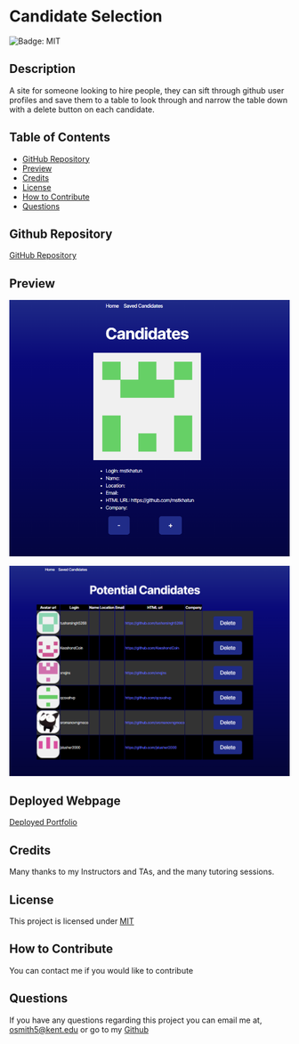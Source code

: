 # Candidate Selection

![Badge: MIT](https://img.shields.io/badge/License-MIT-blue.svg)

## Description

A site for someone looking to hire people, they can sift through github user profiles and save them to a table to look through and narrow the table down with a delete button on each candidate.

## Table of Contents

- [GitHub Repository](#github-repository)
- [Preview](#preview)
- [Credits](#credits)
- [License](#license)
- [How to Contribute](#how-to-contribute)
- [Questions](#questions)

## Github Repository

[GitHub Repository](https://github.com/Liv-5/candidate-selection)

## Preview

![screenshot of candidate selection page](src/assets/cand-selectss.PNG)

![screeshot of saved candidates page](src\assets\pot-candss.PNG)

<!-- <img src="./src/assets/portfolioaboutss.PNG" alt="portfolio about page">
<img src="./src/assets/portfoliocontactss.PNG" alt="portfolio contact page">
<img src="./src/assets/portfolioportss.PNG" alt="portfolio page">
<img src="./src/assets/portfolioresumess.PNG" alt="portfolio resume page"> -->

## Deployed Webpage

[Deployed Portfolio](https://candidate-selection.onrender.com)

## Credits

Many thanks to my Instructors and TAs, and the many tutoring sessions.

## License

This project is licensed under [MIT](https://opensource.org/licenses/MIT)

## How to Contribute

You can contact me if you would like to contribute

## Questions

If you have any questions regarding this project you can email me at, [ osmith5@kent.edu](mailto:osmith5@kent.edu) or go to my [Github](https://github.com/Liv-5)
